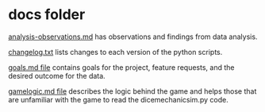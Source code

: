 # docs folder

[analysis-observations.md](https://github.com/TechnologyClassroom/dice-mechanic-sim/blob/master/docs/analysis-observations.md)
has observations and findings from data analysis.

[changelog.txt](https://github.com/TechnologyClassroom/dice-mechanic-sim/blob/master/docs/changelog.txt)
lists changes to each version of the python scripts.

[goals.md file](https://github.com/TechnologyClassroom/dice-mechanic-sim/blob/master/docs/goals.md)
contains goals for the project, feature requests, and the desired outcome for
the data.

[gamelogic.md file](https://github.com/TechnologyClassroom/dice-mechanic-sim/blob/master/docs/gamelogic.md)
describes the logic behind the game and helps those that are unfamiliar with the
game to read the dicemechanicsim.py code.
